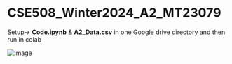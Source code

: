 # CSE508_Winter2024_A2_MT23079
Setup-> **Code.ipynb** & **A2_Data.csv** in one Google drive directory and then run in colab

![image](https://github.com/SahilMoreIIIT/CSE508_Winter2024_A2_MT23079/assets/142232037/69a54fd6-ab59-450a-8bb9-071c812b1bf5)
